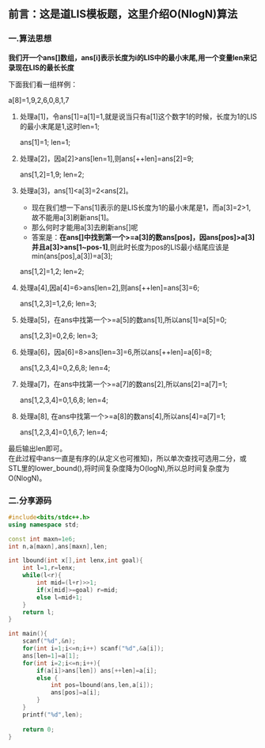 ## 前言：这是道LIS模板题，这里介绍O(NlogN)算法
### 一.算法思想
**我们开一个ans[]数组，ans[i]表示长度为i的LIS中的最小末尾,用一个变量len来记录现在LIS的最长长度**

下面我们看一组样例：

a[8]=1,9,2,6,0,8,1,7

1. 处理a[1]，令ans[1]=a[1]=1,就是说当只有a[1]这个数字1的时候，长度为1的LIS的最小末尾是1,这时len=1;
         
      ans[1]=1; len=1;
2. 处理a[2]，因a[2]>ans[len=1],则ans[++len]=ans[2]=9;

      ans[1,2]=1,9; len=2;
3. 处理a[3]，ans[1]<a[3]=2<ans[2]。
   
      - 现在我们想一下ans[1]表示的是LIS长度为1的最小末尾是1，而a[3]=2>1,故不能用a[3]刷新ans[1]。     
     - 那么何时才能用a[3]去刷新ans[]呢
     - 答案是：**在ans[]中找到第一个>=a[3]的数ans[pos]，因ans[pos]>a[3]并且a[3]>ans[1~pos-1]**,则此时长度为pos的LIS最小结尾应该是min(ans[pos],a[3])=a[3];
     
      ans[1,2]=1,2; len=2;   
4. 处理a[4],因a[4]=6>ans[len=2],则ans[++len]=ans[3]=6;
    
      ans[1,2,3]=1,2,6; len=3;
5. 处理a[5]，在ans中找第一个>=a[5]的数ans[1],所以ans[1]=a[5]=0;
    
      ans[1,2,3]=0,2,6; len=3;
6. 处理a[6]，因a[6]=8>ans[len=3]=6,所以ans[++len]=a[6]=8;

      ans[1,2,3,4]=0,2,6,8; len=4;
7. 处理a[7]，在ans中找第一个>=a[7]的数ans[2],所以ans[2]=a[7]=1;

      ans[1,2,3,4]=0,1,6,8; len=4;
8. 处理a[8], 在ans中找第一个>=a[8]的数ans[4],所以ans[4]=a[7]=1;
    
      ans[1,2,3,4]=0,1,6,7; len=4;

最后输出len即可。     
在此过程中ans一直是有序的(从定义也可推知)，所以单次查找可选用二分，或STL里的lower_bound(),将时间复杂度降为O(logN),所以总时间复杂度为O(NlogN)。

### 二.分享源码

```cpp
#include<bits/stdc++.h>
using namespace std;

const int maxn=1e6;
int n,a[maxn],ans[maxn],len;

int lbound(int x[],int lenx,int goal){
	int l=1,r=lenx;
	while(l<r){
		int mid=(l+r)>>1;
		if(x[mid]>=goal) r=mid;
		else l=mid+1;
	}
	return l;
}

int main(){
	scanf("%d",&n);
	for(int i=1;i<=n;i++) scanf("%d",&a[i]);
	ans[len=1]=a[1];
	for(int i=2;i<=n;i++){
		if(a[i]>ans[len]) ans[++len]=a[i];
		else {
			int pos=lbound(ans,len,a[i]);
			ans[pos]=a[i];
		} 
	}
	printf("%d",len);
	
	return 0;
} 
```

      



